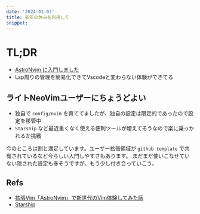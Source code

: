 ```yaml
---
date: '2024-01-03'
title: 新年の休みを利用して
snippet:
---
```


# TL;DR

- [AstroNvim に入門しました](https://github.com/9renpoto/astro-nvim-user)
- Lsp周りの管理を簡易化できてVscodeと変わらない体験ができてる

## ライトNeoVimユーザーにちょうどよい

- 独自で `config/nvim` を育ててましたが、独自の設定は限定的であったので設定を移管中
- `Starship` など最近重くなく使える便利ツールが増えてそうなので楽に乗っかれるか挑戦

今のところは割と満足しています。ユーザー拡張領域が `github template` で共有されているなど今らしい入門しやすさもあります。
まだまだ使いこなせていない隠された設定も多そうですが、もう少し付き合っていこう。

## Refs

- [拡張Vim「AstroNvim」で新世代のVim体験してみた話](https://techblog.kayac.com/2023/12/14/000000)
- [Starship](https://starship.rs/)
